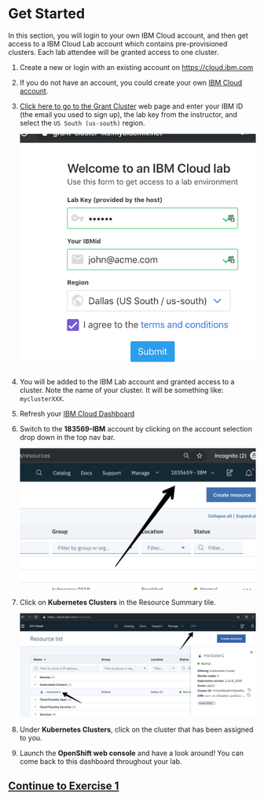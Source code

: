 # Get Started

In this section, you will login to your own IBM Cloud account, and then get access to a IBM Cloud Lab account which contains pre-provisioned clusters. Each lab attendee will be granted access to one cluster.

1. Create a new or login with an existing account on <https://cloud.ibm.com>

2. If you do not have an account, you could create your own [IBM Cloud account][vcpi_code].

3. [Click here to go to the Grant Cluster](grant_cluster) web page and enter your IBM ID (the email you used to sign up), the lab key from the instructor, and select the `US South (us-south)` region.

    ![Get Clusters App](README_images/get-clusters.png)

4. You will be added to the IBM Lab account and granted access to a cluster. Note the name of your cluster. It will be something like: `myclusterXXX`.

5. Refresh your [IBM Cloud Dashboard](https://cloud.ibm.com)

6. Switch to the **183569-IBM** account by clicking on the account selection drop down in the top nav bar.

   ![IBM Account](README_images/ibmaccount.png)

7. Click on **Kubernetes Clusters** in the Resource Summary tile.

    ![IBM Dashboard](README_images/dashboard.png)

8. Under **Kubernetes Clusters**, click on the cluster that has been assigned to you.

9. Launch the **OpenShift web console** and have a look around! You can come back to this dashboard throughout your lab.

## [Continue to Exercise 1](/workshop/exercise-1/README.md)

<!-- put the vcpi URL here -->
[vcpi_code]: https://cloud.ibm.com
<!-- put the grant cluster URL here -->
[grant_cluster]: http://grant-cluster-iks.mybluemix.net
